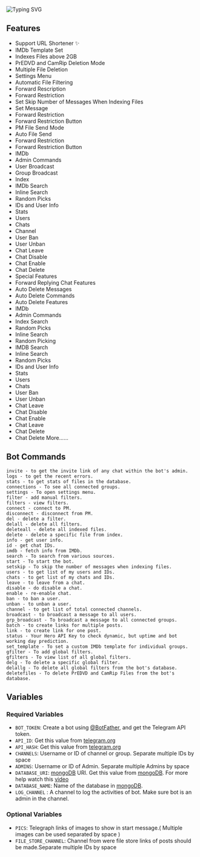 
![Typing SVG](https://readme-typing-svg.herokuapp.com/?lines=𝐴+𝑠𝑖𝑚𝑝𝑙𝑒+𝑎𝑛𝑑+𝑝𝑜𝑤𝑒𝑟𝑓𝑢𝑙+𝐵𝑜𝑡!;𝐼𝑛𝑑𝑒𝑥𝑒𝑠+𝐹𝑖𝑙𝑒𝑠+𝑎𝑏𝑜𝑣𝑒+2𝐺𝐵;𝐴+𝐵𝑜𝑡+𝑤𝑖𝑡ℎ+𝑑𝑜𝑢𝑏𝑙𝑒+𝑏𝑢𝑡𝑡𝑜𝑛!;𝑆𝑡𝑎𝑟𝑡+𝑚𝑒𝑠𝑠𝑎𝑔𝑒+𝑤𝑖𝑡ℎ+𝑝𝑖𝑐!;𝐴𝑛𝑑+𝑚𝑜𝑟𝑒+𝑓𝑒𝑎𝑡𝑢𝑟𝑒𝑠!)
</p>

## Features
  - Support URL Shortener ✨
  - IMDb Template Set
  - Indexes Files above 2GB
  - PrEDVD and CamRip Deletion Mode
  - Multiple File Deletion
  - Settings Menu
  - Automatic File Filtering
  - Forward Rescription
  - Forward Restriction
  - Set Skip Number of Messages When Indexing Files
  - Set Message
  - Forward Restriction
  - Forward Restriction Button
  - PM File Send Mode
  - Auto File Send
  - Forward Restriction
  - Forward Restriction Button
  - IMDb
  - Admin Commands
  - User Broadcast
  - Group Broadcast
  - Index
  - IMDb Search
  - Inline Search
  - Random Picks
  - IDs and User Info
  - Stats
  - Users
  - Chats
  - Channel
  - User Ban
  - User Unban
  - Chat Leave
  - Chat Disable
  - Chat Enable
  - Chat Delete
  - Special Features
  - Forward Replying Chat Features
  - Auto Delete Messages
  - Auto Delete Commands
  - Auto Delete Features
  - IMDb
  - Admin Commands
  - Index Search
  - Random Picks
  - Inline Search
  - Random Picking
  - IMDB Search
  - Inline Search
  - Random Picks
  - IDs and User Info
  - Stats
  - Users
  - Chats
  - User Ban
  - User Unban
  - Chat Leave
  - Chat Disable
  - Chat Enable
  - Chat Leave
  - Chat Delete
  - Chat Delete More......



## Bot Commands
```
invite - to get the invite link of any chat within the bot's admin.
logs - to get the recent errors.
stats - to get stats of files in the database.
connections - To see all connected groups.
settings - To open settings menu.
filter - add manual filters.
filters - view filters.
connect - connect to PM.
disconnect - disconnect from PM.
del - delete a filter.
delall - delete all filters.
deleteall - delete all indexed files.
delete - delete a specific file from index.
info - get user info.
id - get chat IDs.
imdb - fetch info from IMDb.
search - To search from various sources.
start - To start the bot.
setskip - To skip the number of messages when indexing files.
users - to get list of my users and IDs.
chats - to get list of my chats and IDs.
leave - to leave from a chat.
disable - do disable a chat.
enable - re-enable chat.
ban - to ban a user.
unban - to unban a user.
channel - to get list of total connected channels.
broadcast - to broadcast a message to all users.
grp_broadcast - To broadcast a message to all connected groups.
batch - to create links for multiple posts.
link - to create link for one post.
status - Your Hero API Key to check dynamic, but uptime and bot working day prediction.
set_template - To set a custom IMDb template for individual groups.
gfilter - To add global filters.
gfilters - To view list of all global filters.
delg - To delete a specific global filter.
delallg - To delete all global filters from the bot's database.
deletefiles - To delete PrEDVD and CamRip Files from the bot's database.
```

## Variables

### Required Variables
* `BOT_TOKEN`: Create a bot using [@BotFather](https://telegram.dog/BotFather), and get the Telegram API token.
* `API_ID`: Get this value from [telegram.org](https://my.telegram.org/apps)
* `API_HASH`: Get this value from [telegram.org](https://my.telegram.org/apps)
* `CHANNELS`: Username or ID of channel or group. Separate multiple IDs by space
* `ADMINS`: Username or ID of Admin. Separate multiple Admins by space
* `DATABASE_URI`: [mongoDB](https://www.mongodb.com) URI. Get this value from [mongoDB](https://www.mongodb.com). For more help watch this [video](https://youtu.be/1G1XwEOnxxo)
* `DATABASE_NAME`: Name of the database in [mongoDB](https://www.mongodb.com).
* `LOG_CHANNEL` : A channel to log the activities of bot. Make sure bot is an admin in the channel.
### Optional Variables
* `PICS`: Telegraph links of images to show in start message.( Multiple images can be used separated by space )
* `FILE_STORE_CHANNEL`: Channel from were file store links of posts should be made.Separate multiple IDs by space



